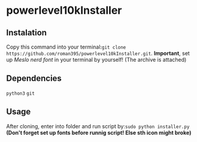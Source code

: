 # powerlevel10kInstaller
## Instalation
Copy this command into your terminal:`git clone https://github.com/roman395/powerlevel10kInstaller.git`.
**Important**, set up *Meslo nerd font* in your terminal by yourself! (The archive is attached)
## Dependencies
`python3`
`git`
## Usage
After cloning, enter into folder and run script by:`sudo python installer.py`
**(Don't forget set up fonts before runnig script! Else sth icon might broke)**
